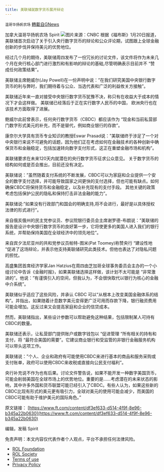 ```yaml
---
title: 美联储就数字货币展开辩论
---
```

`温哥华扬帆农场` [轉載自GNews](https://gnews.org/zh-hans/1891545/)

加拿大温哥华扬帆农场 Spirit
![](https://assets.gnews.org/wp-content/uploads/2022/01/106856775-1616177019309-fed2-1-scaled.jpg)图片来源：CNBC
根据《福布斯》1月20日报道，美联储首次启动了关于引入央行数字货币的辩论和公众评论期，试图跟上全球金融创新的步伐并保持美元的优势地位。

经过几个月的期待，美联储周四发布了一份冗长的讨论文件，该文件将作为未来几个月在央行核心部门进行激烈和有影响的辩论的基础,尽管明确表示目前并不 “赞成任何政策结果”。

美联储主席鲍威尔(Jay Powell)在一份声明中说：”在我们研究美国中央银行数字货币的利与弊时，我们期待着与公众、当选代表和广泛的利益攸关方接触”。

美联储近年来一直对接受中央银行数字货币犹豫不决，称只有在收益大于成本的情况下才会这样做。 美联储已经落后于正在实行数字人民币的中国， 欧洲央行也在该技术方面取得了进展。

鲍威尔此前曾表示，任何央行数字货币（CBDC）都应该作为 “现金和当前私营部门数字形式美元的补充，而不是替代，例如商业银行的存款”。

康奈尔大学具有货币专业知识的教授Eswar Prasad说：”美联储终于涉足了一个对中央银行来说不可避免的话题，因为他们正在考虑如何在金融技术的各种创新中确保货币和金融稳定，包括加速转向数字支付形式，这正在重塑金融市场和机构”。

美联储要求在未来120天内就潜在的央行数字货币征求公众意见。 关于数字货币的结构如何或是否会推出，目前还没有决定。

美联储说：”虽然随着支付系统的不断发展，CBDC可以为家庭和企业提供一个安全的数字支付选择，并可能导致国家之间更快的支付选择，但也可能有缺点。如何确保CBDC将保持货币和金融稳定，以及补充现有的支付手段。 其他关键的政策考虑包括保护公民的隐私和保持打击非法金融的能力”。

美联储说:”如果没有行政部门和国会的明确支持,将不会进行，最好是以具体授权法律的形式进行”。

来自俄亥俄州的民主党参议员、参议院银行委员会主席谢罗德-布朗说：”美联储的报告是设计中央银行数字货币的良好第一步，它将使更多的美国人进入我们的银行系统，并帮助保持美国在全球经济中的领先地位”。

来自宾夕法尼亚州的共和党参议员帕特-图米(Pat Toomey)称赞央行 “建设性地 “促进了这场辩论，并表示他支持美联储研究此类技术。但他也表达了对隐私问题的担忧。

高盛集团首席经济学家Jan Hatzius在周四由芝加哥全球事务委员会主办的一个小组讨论中告诉《金融时报》，如果美联储选择这样做，该计划不太可能是 “非常激进的”。他说：”有谨慎引入的空间，但我认为，不会很快取代以银行为核心的金融中介系统”。

美联储似乎适应了这些风险，并承认 CBDC 可以“从根本上改变美国金融体系的结构”。并指出，如果随着计息数字美元变得更广泛可用而存款下降，银行融资费用可能会增加。这反过来又会提高家庭和企业的信贷成本。

然而，美联储指出，某些设计参数可以帮助避免这种结果，包括限制某人可持有CBDC的数量。

美联储还表示，让私营部门提供账户或数字钱包以 “促进管理 “所有相关的持有和支付，将 “最符合美国的需要”。它建议商业银行和受监管的非银行金融服务机构可以带头这项工作。

美联储说：”个人、企业和政府有可能使用CBDC来进行基本的商品和服务采购或支付账单，政府可以使用CBDC来收税或直接向公民支付福利”。

央行补充说不作为也有后果。讨论文件警告说，如果不能开发一种数字美国货币，可能会削弱美国在全球市场上的优势地位。重要的是……考虑潜在的未来状态的影响，其中许多外国和货币联盟可能已经引入了CBDC。有些人认为，如果这些新的CBDC比现有形式的美元更有吸引力，全球对美元的使用可能会减少，而美国的CBDC可能有助于维护美元的国际角色。”

原文链接：
[https://www.ft.com/content/df3ef633-d514-4f9f-8e96-b345a22b0630](https://www.ft.com/content/df3ef633-d514-4f9f-8e96-b345a22b0630)

编辑，发稿 Spirit

 

免责声明：本文内容仅代表作者个人观点，平台不承担任何法律风险。

- [ROL Foundation](https://rolfoundation.org/)
- [ROL Society](https://rolsociety.org/)
- [Terms of use](https://gnews.org/terms-of-use-3/)
- [Privacy Policy](https://gnews.org/privacy-policy/)

